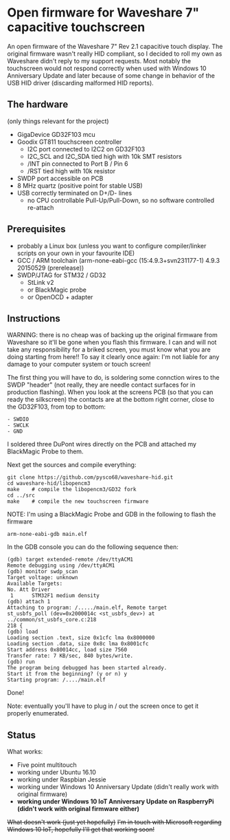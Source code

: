 Open firmware for Waveshare 7" capacitive touchscreen
=====================================================

An open firmware of the Waveshare 7" Rev 2.1 capacitive touch display. The original firmware wasn't really HID compliant, so I decided to roll my own as Waveshare didn't reply to my support requests.
Most notably the touchscreen would not respond correctly when used with Windows 10 Anniversary Update and later because of some change in behavior of the USB HID driver (discarding malformed HID reports).

The hardware 
------------

(only things relevant for the project)

- GigaDevice GD32F103 mcu
- Goodix GT811 touchscreen controller
	- I2C port connected to I2C2 on GD32F103
	- I2C_SCL and I2C_SDA tied high with 10k SMT resistors
	- /INT pin connected to Port B / Pin 6
	- /RST tied high with 10k resistor
- SWDP port accessible on PCB
- 8 MHz quartz (positive point for stable USB)
- USB correctly terminated on D+/D- lines
	- no CPU controllable Pull-Up/Pull-Down, so no software controlled re-attach

Prerequisites
-------------

- probably a Linux box (unless you want to configure compiler/linker scripts on your own in your favourite IDE)
- GCC / ARM toolchain (arm-none-eabi-gcc (15:4.9.3+svn231177-1) 4.9.3 20150529 (prerelease))
- SWDP/JTAG for STM32 / GD32
	- StLink v2
	- or BlackMagic probe
	- or OpenOCD + adapter

Instructions
------------

WARNING: there is no cheap was of backing up the original firmware from Waveshare so it'll be gone when you flash this firmware. I can and will not take any responsibility for a briked screen, you must know what you are doing starting from here!! To say it clearly once again: I'm not liable for any damage to your computer system or touch screen!

The first thing you will have to do, is soldering some connction wires to the SWDP "header" (not really, they are needle contact surfaces for in production flashing). When you look at the screens PCB (so that you can ready the silkscreen) the contacts are at the bottom right corner, close to the GD32F103, from top to bottom:

	- SWDIO
	- SWCLK
	- GND

I soldered three DuPont wires directly on the PCB and attached my BlackMagic Probe to them.

Next get the sources and compile everything:

	git clone https://github.com/pysco68/waveshare-hid.git
	cd waveshare-hid/libopencm3
	make 	# compile the libopencm3/GD32 fork
	cd ../src
	make	# compile the new touchscreen firmware

NOTE: I'm using a BlackMagic Probe and GDB in the following to flash the firmware

	arm-none-eabi-gdb main.elf

In the GDB console you can do the following sequence then:

	(gdb) target extended-remote /dev/ttyACM1
	Remote debugging using /dev/ttyACM1
	(gdb) monitor swdp_scan
	Target voltage: unknown
	Available Targets:
	No. Att Driver
	 1      STM32F1 medium density
	(gdb) attach 1
	Attaching to program: /...../main.elf, Remote target
	st_usbfs_poll (dev=0x2000014c <st_usbfs_dev>) at ../common/st_usbfs_core.c:218
	218	{
	(gdb) load
	Loading section .text, size 0x1cfc lma 0x8000000
	Loading section .data, size 0x8c lma 0x8001cfc
	Start address 0x80014cc, load size 7560
	Transfer rate: 7 KB/sec, 840 bytes/write.
	(gdb) run
	The program being debugged has been started already.
	Start it from the beginning? (y or n) y
	Starting program: /..../main.elf 

Done! 

Note: eventually you'll have to plug in / out the screen once to get it properly enumerated.

Status
------

What works:
- Five point multitouch
- working under Ubuntu 16.10
- working under Raspbian Jessie
- working under Windows 10 Anniversary Update (didn't really work with original firmware)
- **working under Windows 10 IoT Anniversary Update on RaspberryPi (didn't work with original firmware either)**

~~What doesn't work (just yet hopefully)~~
~~I'm in touch with Microsoft regarding Windows 10 IoT, hopefully I'll get that working soon!~~